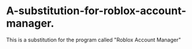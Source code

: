 # A-substitution-for-roblox-account-manager.
This is a substitution for the program called "Roblox Account Manager"
